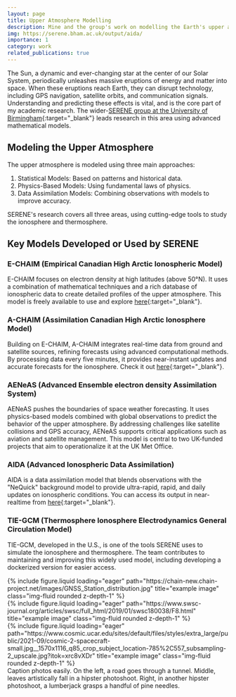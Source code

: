 ```yaml
---
layout: page
title: Upper Atmosphere Modelling
description: Mine and the group's work on modelling the Earth's upper atmosphere.
img: https://serene.bham.ac.uk/output/aida/
importance: 1
category: work
related_publications: true
---
```


The Sun, a dynamic and ever-changing star at the center of our Solar System, periodically unleashes massive eruptions of energy and matter into space. When these eruptions reach Earth, they can disrupt technology, including GPS navigation, satellite orbits, and communication signals. Understanding and predicting these effects is vital, and is the core part of my academic research. The wider-[SERENE group at the University of Birmingham](https://serene.bham.ac.uk/){:target="\_blank"} leads research in this area using advanced mathematical models.

## Modeling the Upper Atmosphere

The upper atmosphere is modeled using three main approaches:

1) Statistical Models: Based on patterns and historical data.
2) Physics-Based Models: Using fundamental laws of physics.
3) Data Assimilation Models: Combining observations with models to improve accuracy.

SERENE's research covers all three areas, using cutting-edge tools to study the ionosphere and thermosphere.

## Key Models Developed or Used by SERENE

### E-CHAIM (Empirical Canadian High Arctic Ionospheric Model)

E-CHAIM focuses on electron density at high latitudes (above 50°N). It uses a combination of mathematical techniques and a rich database of ionospheric data to create detailed profiles of the upper atmosphere. This model is freely available to use and explore [here](https://chain-new.chain-project.net/index.php/projects/chaim/e-chaim){:target="\_blank"}.

### A-CHAIM (Assimilation Canadian High Arctic Ionosphere Model)

Building on E-CHAIM, A-CHAIM integrates real-time data from ground and satellite sources, refining forecasts using advanced computational methods. By processing data every five minutes, it provides near-instant updates and accurate forecasts for the ionosphere. Check it out [here](https://chain-new.chain-project.net/index.php/projects/chaim/a-chaim){:target="\_blank"}.

### AENeAS (Advanced Ensemble electron density Assimilation System)

AENeAS pushes the boundaries of space weather forecasting. It uses physics-based models combined with global observations to predict the behavior of the upper atmosphere. By addressing challenges like satellite collisions and GPS accuracy, AENeAS supports critical applications such as aviation and satellite management. This model is central to two UK-funded projects that aim to operationalize it at the UK Met Office.

### AIDA (Advanced Ionospheric Data Assimilation)

AIDA is a data assimilation model that blends observations with the "NeQuick" background model to provide ultra-rapid, rapid, and daily updates on ionospheric conditions. You can access its output in near-realtime from [here](https://serene.bham.ac.uk/output/){:target="\_blank"}.

### TIE-GCM (Thermosphere Ionosphere Electrodynamics General Circulation Model)

TIE-GCM, developed in the U.S., is one of the tools SERENE uses to simulate the ionosphere and thermosphere. The team contributes to maintaining and improving this widely used model, including developing a dockerized version for easier access.

<div class="row">
    <div class="col-sm mt-3 mt-md-0">
        {% include figure.liquid loading="eager" path="https://chain-new.chain-project.net/images/GNSS_Station_distribution.jpg" title="example image" class="img-fluid rounded z-depth-1" %}
    </div>
    <div class="col-sm mt-3 mt-md-0">
        {% include figure.liquid loading="eager" path="https://www.swsc-journal.org/articles/swsc/full_html/2019/01/swsc180038/F8.html" title="example image" class="img-fluid rounded z-depth-1" %}
    </div>
    <div class="col-sm mt-3 mt-md-0">
        {% include figure.liquid loading="eager" path="https://www.cosmic.ucar.edu/sites/default/files/styles/extra_large/public/2021-09/cosmic-2-spacecraft-small.jpg__1570x1116_q85_crop_subject_location-785%2C557_subsampling-2_upscale.jpg?itok=xrc8vXDr" title="example image" class="img-fluid rounded z-depth-1" %}
    </div>
</div>
<div class="caption">
    Caption photos easily. On the left, a road goes through a tunnel. Middle, leaves artistically fall in a hipster photoshoot. Right, in another hipster photoshoot, a lumberjack grasps a handful of pine needles.
</div>
